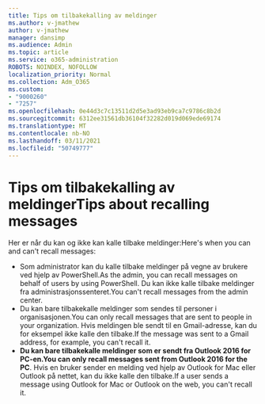 ```yaml
---
title: Tips om tilbakekalling av meldinger
ms.author: v-jmathew
author: v-jmathew
manager: dansimp
ms.audience: Admin
ms.topic: article
ms.service: o365-administration
ROBOTS: NOINDEX, NOFOLLOW
localization_priority: Normal
ms.collection: Adm_O365
ms.custom:
- "9000260"
- "7257"
ms.openlocfilehash: 0e44d3c7c13511d2d5e3ad93eb9ca7c9786c8b2d
ms.sourcegitcommit: 6312ee31561db36104f32282d019d069ede69174
ms.translationtype: MT
ms.contentlocale: nb-NO
ms.lasthandoff: 03/11/2021
ms.locfileid: "50749777"
---
```

# <a name="tips-about-recalling-messages"></a><span data-ttu-id="1d851-102">Tips om tilbakekalling av meldinger</span><span class="sxs-lookup"><span data-stu-id="1d851-102">Tips about recalling messages</span></span>

<span data-ttu-id="1d851-103">Her er når du kan og ikke kan kalle tilbake meldinger:</span><span class="sxs-lookup"><span data-stu-id="1d851-103">Here's when you can and can't recall messages:</span></span>

* <span data-ttu-id="1d851-104">Som administrator kan du kalle tilbake meldinger på vegne av brukere ved hjelp av PowerShell.</span><span class="sxs-lookup"><span data-stu-id="1d851-104">As the admin, you can recall messages on behalf of users by using PowerShell.</span></span> <span data-ttu-id="1d851-105">Du kan ikke kalle tilbake meldinger fra administrasjonssenteret.</span><span class="sxs-lookup"><span data-stu-id="1d851-105">You can't recall messages from the admin center.</span></span>
* <span data-ttu-id="1d851-106">Du kan bare tilbakekalle meldinger som sendes til personer i organisasjonen.</span><span class="sxs-lookup"><span data-stu-id="1d851-106">You can only recall messages that are sent to people in your organization.</span></span> <span data-ttu-id="1d851-107">Hvis meldingen ble sendt til en Gmail-adresse, kan du for eksempel ikke kalle den tilbake.</span><span class="sxs-lookup"><span data-stu-id="1d851-107">If the message was sent to a Gmail address, for example, you can't recall it.</span></span>
* <span data-ttu-id="1d851-108">**Du kan bare tilbakekalle meldinger som er sendt fra Outlook 2016 for PC-en.**</span><span class="sxs-lookup"><span data-stu-id="1d851-108">**You can only recall messages sent from Outlook 2016 for the PC**.</span></span> <span data-ttu-id="1d851-109">Hvis en bruker sender en melding ved hjelp av Outlook for Mac eller Outlook på nettet, kan du ikke kalle den tilbake.</span><span class="sxs-lookup"><span data-stu-id="1d851-109">If a user sends a message using Outlook for Mac or Outlook on the web, you can't recall it.</span></span>

